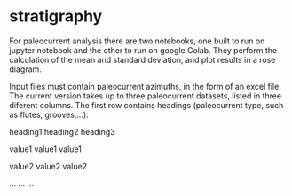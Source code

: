 # stratigraphy
For paleocurrent analysis there are two notebooks, one built to run on jupyter notebook and the other to run on google Colab. They perform the calculation of the mean and standard deviation, and plot results in a rose diagram.

Input files must contain paleocurrent azimuths, in the form of an excel file. The current version takes up to three paleocurrent datasets, listed in three diferent columns. The first row contains headings (paleocurrent type, such as flutes, grooves,...):

heading1   heading2   heading3

value1      value1    value1

value2      value2    value2

...         ...       ...
